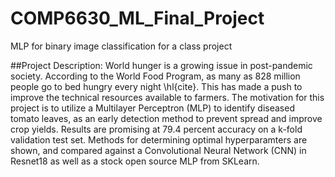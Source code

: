 # COMP6630_ML_Final_Project
MLP for binary image classification for a class project

##Project Description:
World hunger is a growing issue in post-pandemic society.  According to the World Food Program, as many as 828 million people go to bed hungry every night \hl{cite}. This has made a push to improve the technical resources available to farmers. The motivation for this project is to utilize a Multilayer Perceptron (MLP) to identify diseased tomato leaves, as an early detection method to prevent spread and improve crop yields. Results are promising at 79.4 percent accuracy on a k-fold validation test set. Methods for determining optimal hyperparamters are shown, and compared against a Convolutional Neural Network (CNN) in Resnet18 as well as a stock open source MLP from SKLearn.
